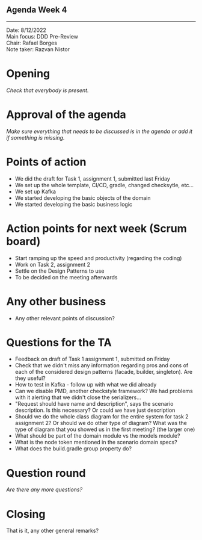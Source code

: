 ## Agenda Week 4

---

Date:           8/12/2022\
Main focus:     DDD Pre-Review\
Chair:          Rafael Borges\
Note taker:     Razvan Nistor

# Opening

*Check that everybody is present.*

# Approval of the agenda

*Make sure everything that needs to be discussed is in the agenda or add it if something is missing.*

# Points of action

- We did the draft for Task 1, assignment 1, submitted last Friday
- We set up the whole template, CI/CD, gradle, changed checksytle, etc...
- We set up Kafka
- We started developing the basic objects of the domain
- We started developing the basic business logic

# Action points for next week (Scrum board)

- Start ramping up the speed and productivity (regarding the coding)
- Work on Task 2, assignment 2
- Settle on the Design Patterns to use
- To be decided on the meeting afterwards

# Any other business

- Any other relevant points of discussion?

# Questions for the TA

- Feedback on draft of Task 1 assignment 1, submitted on Friday
- Check that we didn't miss any information regarding pros and cons of each of the considered design patterns (facade, builder, singleton). Are they useful?
- How to test in Kafka - follow up with what we did already
- Can we disable PMD, another checkstyle framework? We had problems with it alerting that we didn't close the serializers...
- "Request should have name and description", says the scenario description. Is this necessary? Or could we have just description
- Should we do the whole class diagram for the entire system for task 2 assignment 2? Or should we do other type of diagram? What was the type of diagram that you showed us in the first meeting? (the larger one)
- What should be part of the domain module vs the models module?
- What is the node token mentioned in the scenario domain specs?
- What does the build.gradle group property do?

# Question round

*Are there any more questions?*

# Closing

That is it, any other general remarks?
